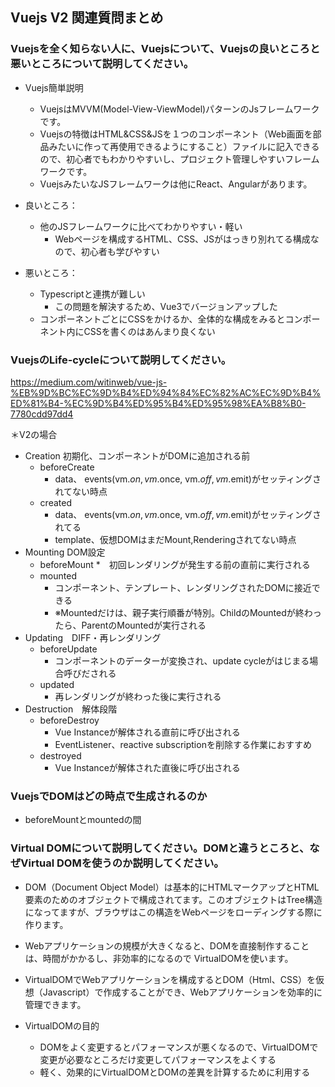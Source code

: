 <!--
Vue.js
면접관을 Vue.js 비사용자라고 가정하고 Vue.js에 설명하고 장단점을 말해달라
Vue.js의 Life-cycle에 대해 아는대로 말해달라
Vue.js 에서 DOM은 어느 시점에 생성되나
Computed와 Methods의 차이점은 무엇인가
가상돔(Virtual DOM) 개념은 무엇이며, DOM과의 차이점 가상돔의 개념이 사용되게된 배경은 무엇인가
최근의 프레임워크를 사용할때 외부 라이브러리와의 결합시에 더 나은 코드 작성법을 고민해본적이 있는가
DOM을 직접 조작하는 D3.js 같은 라이브러리와의 결합시에 예상되는 문제점이 있는가
TODO:
-->


## Vuejs V2 関連質問まとめ

### Vuejsを全く知らない人に、Vuejsについて、Vuejsの良いところと悪いところについて説明してください。

* Vuejs簡単説明
  * VuejsはMVVM(Model-View-ViewModel)パターンのJsフレームワークです。
  * Vuejsの特徴はHTML&CSS&JSを１つのコンポーネント（Web画面を部品みたいに作って再使用できるようにすること）ファイルに記入できるので、初心者でもわかりやすいし、プロジェクト管理しやすいフレームワークです。
  * VuejsみたいなJSフレームワークは他にReact、Angularがあります。

* 良いところ：
  * 他のJSフレームワークに比べてわかりやすい・軽い
    * Webページを構成するHTML、CSS、JSがはっきり別れてる構成なので、初心者も学びやすい
* 悪いところ：
  * Typescriptと連携が難しい
    * この問題を解決するため、Vue3でバージョンアップした
  * コンポーネントごとにCSSをかけるか、全体的な構成をみるとコンポーネント内にCSSを書くのはあんまり良くない

### VuejsのLife-cycleについて説明してください。

https://medium.com/witinweb/vue-js-%EB%9D%BC%EC%9D%B4%ED%94%84%EC%82%AC%EC%9D%B4%ED%81%B4-%EC%9D%B4%ED%95%B4%ED%95%98%EA%B8%B0-7780cdd97dd4

＊V2の場合

* Creation 初期化、コンポーネントがDOMに追加される前
  * beforeCreate
    * data、 events(vm.$on, vm.$once, vm.$off, vm.$emit)がセッティングされてない時点
  * created
    * data、 events(vm.$on, vm.$once, vm.$off, vm.$emit)がセッティングされてる
    * template、仮想DOMはまだMount,Renderingされてない時点
* Mounting DOM設定
  * beforeMount
    *　初回レンダリングが発生する前の直前に実行される 
  * mounted
    * コンポーネント、テンプレート、レンダリングされたDOMに接近できる
    * ※Mountedだけは、親子実行順番が特別。ChildのMountedが終わったら、ParentのMountedが実行される
* Updating　DIFF・再レンダリング
  * beforeUpdate
    * コンポーネントのデーターが変換され、update cycleがはじまる場合呼びだされる
  * updated
    * 再レンダリングが終わった後に実行される
* Destruction　解体段階
  * beforeDestroy
    * Vue Instanceが解体される直前に呼び出される
    * EventListener、reactive subscriptionを削除する作業におすすめ 
  * destroyed
    * Vue Instanceが解体された直後に呼び出される

### VuejsでDOMはどの時点で生成されるのか

* beforeMountとmountedの間

### Virtual DOMについて説明してください。DOMと違うところと、なぜVirtual DOMを使うのか説明してください。

* DOM（Document Object Model）は基本的にHTMLマークアップとHTML要素のためのオブジェクトで構成されてます。このオブジェクトはTree構造になってますが、ブラウザはこの構造をWebページをローディングする際に作ります。
* Webアプリケーションの規模が大きくなると、DOMを直接制作することは、時間がかかるし、非効率的になるので VirtualDOMを使います。
* VirtualDOMでWebアプリケーションを構成するとDOM（Html、CSS）を仮想（Javascript）で作成することができ、Webアプリケーションを効率的に管理できます。


* VirtualDOMの目的
  * DOMをよく変更するとパフォーマンスが悪くなるので、VirtualDOMで変更が必要なところだけ変更してパフォーマンスをよくする
  * 軽く、効果的にVirtualDOMとDOMの差異を計算するために利用する


<!--
＊V3
V3でComposition API 


### Computed vs Methodsの違いについて説明してください。

### Virtual DOMについて説明してください。DOMと違うところと、なぜVirtual DOMを使うのか説明してください。

### フレームワークを使う場合、外部ライブラリとの結合で、よりいいコード作成方法を悩んだことがありますか？

### DOMを直接操作する

-->
